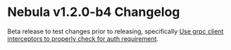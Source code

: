 # Nebula v1.2.0-b4 Changelog

Beta release to test changes prior to releasing, specifically [Use grpc client interceptors to properly check for auth requirement](https://github.com/nebulaclouds/nebulaidl/pull/315).
